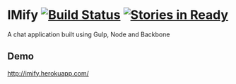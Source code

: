 IMify [![Build Status](https://secure.travis-ci.org/apergy/imify.png?branch=master)](http://travis-ci.org/apergy/imify) [![Stories in Ready](https://badge.waffle.io/apergy/imify.png?label=ready&title=Ready)](http://waffle.io/apergy/imify)
=====

A chat application built using Gulp, Node and Backbone

Demo
----
http://imify.herokuapp.com/